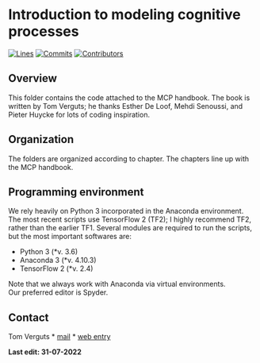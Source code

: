 # Introduction to modeling cognitive processes

[![Lines](https://img.shields.io/tokei/lines/github/CogComNeuroSci/modeling-master?style=plastic?color=yellowgreen)](https://img.shields.io/tokei/lines/github/CogComNeuroSci/modeling-master?style=plastic?color=yellowgreen)
[![Commits](https://img.shields.io/github/last-commit/CogComNeuroSci/modeling-master?style=plastic)](https://img.shields.io/github/last-commit/CogComNeuroSci/modeling-master?style=plastic)
[![Contributors](https://img.shields.io/github/contributors/CogComNeuroSci/modeling-master?style=plastic)](https://img.shields.io/github/contributors/CogComNeuroSci/modeling-master?style=plastic)

## Overview

This folder contains the code attached to the MCP handbook. The book is written by Tom Verguts; he thanks Esther De Loof, Mehdi Senoussi, and Pieter Huycke for lots of coding inspiration.

## Organization

The folders are organized according to chapter. The chapters line up with the MCP handbook.


## Programming environment   

We rely heavily on Python 3 incorporated in the Anaconda environment. The most recent scripts use TensorFlow 2 (TF2); I highly recommend TF2, rather than the earlier TF1. Several modules are required to run the scripts, but the most important softwares are:

- Python 3 (*v. 3.6)
- Anaconda 3 (*v. 4.10.3)
- TensorFlow 2 (*v. 2.4)

Note that we always work with Anaconda via virtual environments.   
Our preferred editor is Spyder.

## Contact

Tom Verguts
    * [mail](mailto:Tom.Verguts@UGent.be)
    * [web entry](https://www.cogcomneurosci.com/about/#principal-investigator)

[Lab website]: https://cogcomneurosci.com/

**Last edit: 31-07-2022**
